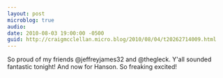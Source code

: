 ```yaml
---
layout: post
microblog: true
audio: 
date: 2010-08-03 19:00:00 -0500
guid: http://craigmcclellan.micro.blog/2010/08/04/t20262714009.html
---
```

So proud of my friends @jeffreyjames32 and @thegleck. Y'all sounded fantastic tonight! And now for Hanson. So freaking excited!
